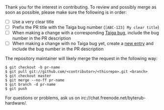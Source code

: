 Thank you for the interest in contributing. To review and possibly merge as soon as possible, please make sure the following is in order:

- [ ] Use a very clear title
- [ ] Prefix the PR title with the Taiga bug number (`[ABC-123] My clear title`)
- [ ] When making a change with a corresponding [Taiga bug](https://taiga.getbyterub.org/project/michael-rfc-hwallet-1-implementation/issues/), include the bug number in the PR description
- [ ] When making a change with no Taiga bug yet, create a [new entry](https://taiga.getbyterub.org/project/michael-rfc-hwallet-1-implementation/issues/) and include the bug number in the PR description

The repository maintainer will likely merge the request in the following way:

```
$ git checkout -b pr-name
$ git pull git://github.com/<contributor>/<thisrepo>.git <branch>
$ git checkout master
$ git merge --no-ff pr-name
$ git branch -d pr-name
$ git push
```

For questions or problems, ask us on irc://chat.freenode.net/byterub-hardware/.
